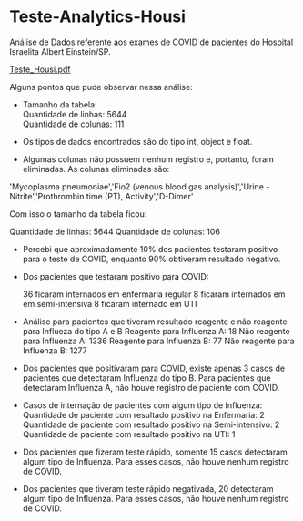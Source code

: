# Teste-Analytics-Housi
 
Análise de Dados referente aos exames de COVID de pacientes do Hospital Israelita Albert Einstein/SP.

[Teste_Housi.pdf](https://github.com/barbaramani/Teste-Analytics-Housi/files/12966650/Teste_Housi.pdf)

Alguns pontos que pude observar nessa análise: 

*  	Tamanho da tabela:<br>
  Quantidade de linhas: 5644 <br>
  Quantidade de colunas: 111

*   Os tipos de dados encontrados são do tipo int, object e float.
  
*  	Algumas colunas não possuem nenhum registro e, portanto, foram eliminadas.
As colunas eliminadas são: 

'Mycoplasma pneumoniae','Fio2 (venous blood gas analysis)','Urine - Nitrite','Prothrombin time (PT), Activity','D-Dimer'

Com isso o tamanho da tabela ficou: 

Quantidade de linhas: 5644
Quantidade de colunas: 106

* Percebi que aproximadamente 10% dos pacientes testaram positivo para o teste de COVID, enquanto 90% obtiveram resultado negativo.
  
*  	Dos pacientes que testaram positivo para COVID:
    
    36 ficaram internados em enfermaria regular
    8 ficaram internados em em semi-intensiva
    8 ficaram internado em UTI
  	
  
*   Análise para pacientes que tiveram resultado reagente e não reagente para Influeza do tipo A e B
    Reagente para Influenza A: 18
    Não reagente para Influenza A: 1336
    Reagente para Influenza B: 77
    Não reagente para Influenza B: 1277

* Dos pacientes que positivaram para COVID, existe apenas 3 casos de pacientes que detectaram Influenza do tipo B. Para pacientes que detectaram Influenza A, não houve registro de paciente com COVID.

*  	Casos de internação de pacientes com algum tipo de Influenza:
    Quantidade de paciente com resultado positivo na Enfermaria: 2
    Quantidade de paciente com resultado positivo na Semi-intensivo: 2
    Quantidade de paciente com resultado positivo na UTI: 1

*  Dos pacientes que fizeram teste rápido, somente 15 casos detectaram algum tipo de Influenza. Para esses casos, não houve nenhum registro de COVID.

*  Dos pacientes que tiveram teste rápido negativada, 20 detectaram algum tipo de Influenza. Para esses casos, não houve nenhum registro de COVID.






